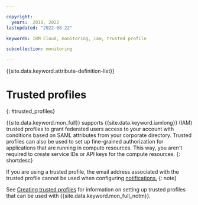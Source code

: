 ```yaml
---

copyright:
  years:  2018, 2022
lastupdated: "2022-08-22"

keywords: IBM Cloud, monitoring, iam, trusted profile

subcollection: monitoring

---
```


{{site.data.keyword.attribute-definition-list}}

 
# Trusted profiles
{: #trusted_profiles}

{{site.data.keyword.mon_full}} supports {{site.data.keyword.iamlong}} (IAM) trusted profiles to grant  federated users access to your account with conditions based on SAML attributes from your corporate directory. Trusted profiles can also be used to set up fine-grained authorization for applications that are running in compute resources. This way, you aren't required to create service IDs or API keys for the compute resources.
{: shortdesc}

If you are using a trusted profile, the email address associated with the trusted profile cannot be used when configuring [notifications.](/docs/monitoring?topic=monitoring-notifications)
{: note}

See [Creating trusted profiles](/docs/account?topic=account-create-trusted-profile) for information on setting up trusted profiles that can be used with {{site.data.keyword.mon_full_notm}}.



